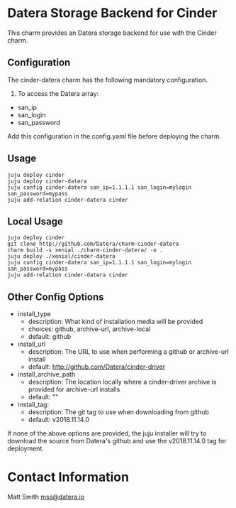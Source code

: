 # Datera Storage Backend for Cinder

This charm provides an Datera storage backend for use with the Cinder
charm.

## Configuration

The cinder-datera charm has the following mandatory configuration.

1. To access the Datera array:
 - san\_ip
 - san\_login
 - san\_password

Add this configuration in the config.yaml file before deploying the charm.

## Usage

    juju deploy cinder
    juju deploy cinder-datera
    juju config cinder-datera san_ip=1.1.1.1 san_login=mylogin san_password=mypass
    juju add-relation cinder-datera cinder

## Local Usage

    juju deploy cinder
    git clone http://github.com/Datera/charm-cinder-datera
    charm build -s xenial ./charm-cinder-datera/ -o .
    juju deploy ./xenial/cinder-datera
    juju config cinder-datera san_ip=1.1.1.1 san_login=mylogin san_password=mypass
    juju add-relation cinder-datera cinder

## Other Config Options

- install\_type
  - description: What kind of installation media will be provided
  - choices: github, archive-url, archive-local
  - default: github
- install\_url
  - description: The URL to use when performing a github or archive-url install
  - default: http://github.com/Datera/cinder-driver
- install\_archive\_path
  - description: The location locally where a cinder-driver archive is provided for archive-url installs
  - default: ""
- install\_tag:
  - description: The git tag to use when downloading from github
  - default: v2018.11.14.0

If none of the above options are provided, the juju installer will try to
download the source from Datera's github and use the v2018.11.14.0 tag for
deployment.

# Contact Information

Matt Smith <mss@datera.io>
